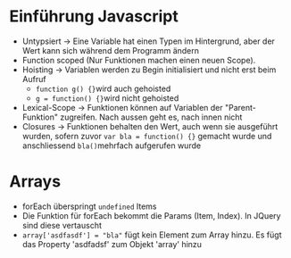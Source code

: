 # Einführung Javascript
 - Untypsiert -> Eine Variable hat einen Typen im Hintergrund, aber der Wert kann sich während dem Programm ändern
 - Function scoped (Nur Funktionen machen einen neuen Scope).
 - Hoisting -> Variablen werden zu Begin initialisiert und nicht erst beim Aufruf
   - `function g() {}`wird auch gehoisted
   - `g = function() {}`wird nicht gehoisted
- Lexical-Scope -> Funktionen können auf Variablen der "Parent-Funktion" zugreifen. Nach aussen geht es, nach innen nicht
- Closures -> Funktionen behalten den Wert, auch wenn sie ausgeführt wurden, sofern zuvor `var bla = function() {}` gemacht wurde und anschliessend `bla()`mehrfach aufgerufen wurde


# Arrays
 - forEach überspringt `undefined` Items
 - Die Funktion für forEach bekommt die Params (Item, Index). In JQuery sind diese vertauscht
 - `array['asdfasdf'] = "bla"` fügt kein Element zum Array hinzu. Es fügt das Property 'asdfadsf' zum Objekt 'array' hinzu
